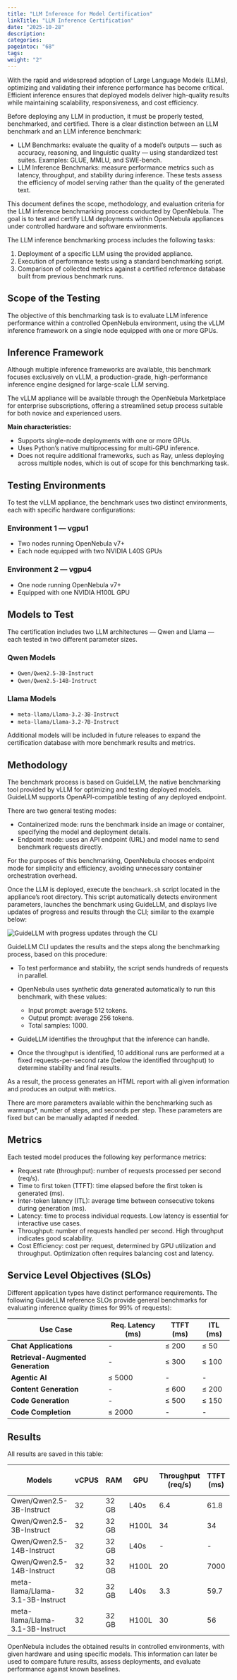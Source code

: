 ```yaml
---
title: "LLM Inference for Model Certification"
linkTitle: "LLM Inference Certification"
date: "2025-10-28"
description:
categories:
pageintoc: "68"
tags:
weight: "2"
---
```



With the rapid and widespread adoption of Large Language Models (LLMs), optimizing and validating their inference performance has become critical. Efficient inference ensures that deployed models deliver high-quality results while maintaining scalability, responsiveness, and cost efficiency.

Before deploying any LLM in production, it must be properly tested, benchmarked, and certified. There is a clear distinction between an LLM benchmark and an LLM inference benchmark:

- LLM Benchmarks: evaluate the quality of a model’s outputs — such as accuracy, reasoning, and linguistic quality — using standardized test suites. Examples: GLUE, MMLU, and SWE-bench.
- LLM Inference Benchmarks: measure performance metrics such as latency, throughput, and stability during inference. These tests assess the efficiency of model serving rather than the quality of the generated text.

This document defines the scope, methodology, and evaluation criteria for the LLM inference benchmarking process conducted by OpenNebula. The goal is to test and certify LLM deployments within OpenNebula appliances under controlled hardware and software environments.

The LLM inference benchmarking process includes the following tasks:

1. Deployment of a specific LLM using the provided appliance.  
2. Execution of performance tests using a standard benchmarking script.  
3. Comparison of collected metrics against a certified reference database built from previous benchmark runs.  


## Scope of the Testing

The objective of this benchmarking task is to evaluate LLM inference performance within a controlled OpenNebula environment, using the vLLM inference framework on a single node equipped with one or more GPUs.


## Inference Framework

Although multiple inference frameworks are available, this benchmark focuses exclusively on vLLM, a production-grade, high-performance inference engine designed for large-scale LLM serving.

The vLLM appliance will be available through the OpenNebula Marketplace for enterprise subscriptions, offering a streamlined setup process suitable for both novice and experienced users.

**Main characteristics:**

- Supports single-node deployments with one or more GPUs.  
- Uses Python’s native multiprocessing for multi-GPU inference.  
- Does not require additional frameworks, such as Ray, unless deploying across multiple nodes, which is out of scope for this benchmarking task.  



## Testing Environments

To test the vLLM appliance, the benchmark uses two distinct environments, each with specific hardware configurations:

### **Environment 1 — vgpu1**
- Two nodes running OpenNebula v7+
- Each node equipped with two NVIDIA L40S GPUs

### **Environment 2 — vgpu4**
- One node running OpenNebula v7+
- Equipped with one NVIDIA H100L GPU


## Models to Test

The certification includes two LLM architectures — Qwen and Llama — each tested in two different parameter sizes.

### Qwen Models
- `Qwen/Qwen2.5-3B-Instruct`
- `Qwen/Qwen2.5-14B-Instruct`

### Llama Models
- `meta-llama/Llama-3.2-3B-Instruct`
- `meta-llama/Llama-3.2-7B-Instruct`

Additional models will be included in future releases to expand the certification database with more benchmark results and metrics.


## Methodology

The benchmark process is based on GuideLLM, the native benchmarking tool provided by vLLM for optimizing and testing deployed models.  
GuideLLM supports OpenAPI-compatible testing of any deployed endpoint.

There are two general testing modes:

- Containerized mode: runs the benchmark inside an image or container, specifying the model and deployment details.  
- Endpoint mode: uses an API endpoint (URL) and model name to send benchmark requests directly.

For the purposes of this benchmarking, OpenNebula chooses endpoint mode for simplicity and efficiency, avoiding unnecessary container orchestration overhead.

Once the LLM is deployed, execute the `benchmark.sh` script located in the appliance’s root directory. This script automatically detects environment parameters, launches the benchmark using GuideLLM, and displays live updates of progress and results through the CLI; similar to the example below:

![GuideLLM with progress updates through the CLI](https://raw.githubusercontent.com/vllm-project/guidellm/main/docs/assets/sample-benchmarks.gif)

GuideLLM CLI updates the results and the steps along the benchmarking process, based on this procedure:

- To test performance and stability, the script sends hundreds of requests in parallel.  
- OpenNebula uses synthetic data generated automatically to run this benchmark, with these values:
    - Input prompt: average 512 tokens.
    - Output prompt: average 256 tokens.
    - Total samples: 1000.

- GuideLLM identifies the throughput that the inference can handle.  
- Once the throughput is identified, 10 additional runs are performed at a fixed requests-per-second rate (below the identified throughput) to determine stability and final results.

As a result, the process generates an HTML report with all given information and produces an output with metrics.

There are more parameters available within the benchmarking such as warmups*, number of steps, and seconds per step. These parameters are fixed but can be manually adapted if needed.


## Metrics

Each tested model produces the following key performance metrics:

- Request rate (throughput): number of requests processed per second (req/s).  
- Time to first token (TTFT): time elapsed before the first token is generated (ms).  
- Inter-token latency (ITL): average time between consecutive tokens during generation (ms).  
- Latency: time to process individual requests. Low latency is essential for interactive use cases.  
- Throughput: number of requests handled per second. High throughput indicates good scalability.  
- Cost Efficiency: cost per request, determined by GPU utilization and throughput. Optimization often requires balancing cost and latency.  


## Service Level Objectives (SLOs)

Different application types have distinct performance requirements. The following GuideLLM reference SLOs provide general benchmarks for evaluating inference quality (times for 99% of requests):

| Use Case | Req. Latency (ms) | TTFT (ms) | ITL (ms) |
|-----------|------------------|------------|-----------|
| **Chat Applications** | - | ≤ 200 | ≤ 50 |
| **Retrieval-Augmented Generation** | - | ≤ 300 | ≤ 100 |
| **Agentic AI** | ≤ 5000 | - | - |
| **Content Generation** | - | ≤ 600 | ≤ 200 |
| **Code Generation** | - | ≤ 500 | ≤ 150 |
| **Code Completion** | ≤ 2000 | - | - |


## Results

All results are saved in this table: 

| Models                            | vCPUS | RAM    | GPU   | Throughput (req/s) | TTFT (ms) | ITL (ms) | TPOT (ms) | p99 TTFT (ms) | p99 ITL (ms) | p99 TPOT (ms) |
|-----------------------------------|--------|--------|-------|--------------------|------------|-----------|------------|----------------|---------------|----------------|
| Qwen/Qwen2.5-3B-Instruct          | 32     | 32 GB  | L40s  | 6.4                | 61.8       | 15.2      | 15.2       | 170            | 15.4          | 15.3           |
| Qwen/Qwen2.5-3B-Instruct          | 32     | 32 GB  | H100L | 34                 | 34         | 8.3       | 8.3        | 115            | 8.2           | 8.2            |
| Qwen/Qwen2.5-14B-Instruct         | 32     | 32 GB  | L40s  | -                  | -          | -         | -          | -              | -             | -              |
| Qwen/Qwen2.5-14B-Instruct         | 32     | 32 GB  | H100L | 20                 | 7000       | 0         | 0          | 7000           | 0             | 0              |
| meta-llama/Llama-3.1-3B-Instruct  | 32     | 32 GB  | L40s  | 3.3                | 59.7       | 13        | 12.9       | 87             | 13.1          | 13.1           |
| meta-llama/Llama-3.1-3B-Instruct  | 32     | 32 GB  | H100L | 30                 | 56         | 12        | 11.9       | 331            | 12.4          | 12.3           |


OpenNebula includes the obtained results in controlled environments, with given hardware and using specific models. This information can later be used to compare future results, assess deployments, and evaluate performance against known baselines.
